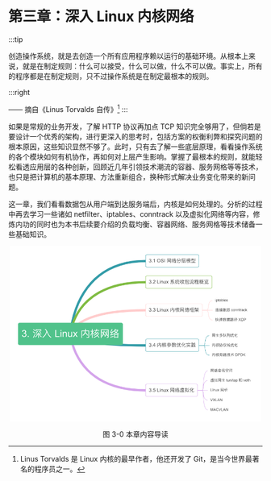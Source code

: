 # 第三章：深入 Linux 内核网络
:::tip <a/>

创造操作系统，就是去创造一个所有应用程序赖以运行的基础环境。从根本上来说，就是在制定规则：什么可以接受，什么可以做，什么不可以做。事实上，所有的程序都是在制定规则，只不过操作系统是在制定最根本的规则。

:::right

—— 摘自《Linus Torvalds 自传》[^1]
:::

如果是常规的业务开发，了解 HTTP 协议再加点 TCP 知识完全够用了，但倘若是要设计一个优秀的架构，进行更深入的思考时，包括方案的权衡利弊和探究问题的根本原因，这些知识显然不够了。此时，只有去了解一些底层原理，看看操作系统的各个模块如何有机协作，再如何对上层产生影响。掌握了最根本的规则，就能轻松看透应用层的各种创新，回顾近几年引领技术潮流的容器、服务网格等等技术，也只是把计算机的基本原理、方法重新组合，换种形式解决业务变化带来的新问题。

这一章，我们看看数据包从用户端到达服务端后，内核是如何处理的。分析的过程中再去学习一些诸如 netfilter、iptables、conntrack 以及虚拟化网络等内容，修炼内功的同时也为本书后续要介绍的负载均衡、容器网络、服务网格等技术储备一些基础知识。

<div  align="center">
	<img src="../assets/network-summary.png" width = "500"  align=center />
	<p>图 3-0 本章内容导读 </p>
</div>

[^1]: Linus Torvalds 是 Linux 内核的最早作者，他还开发了 Git，是当今世界最著名的程序员之一。